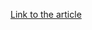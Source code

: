 [Link to the article](https://developer.android.com/guide/components/broadcasts#changes-system-broadcasts)
